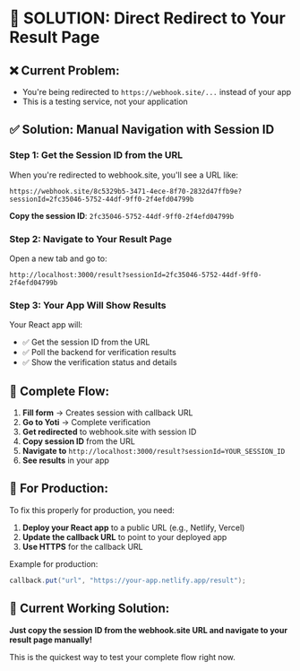 # 🎯 **SOLUTION: Direct Redirect to Your Result Page**

## ❌ **Current Problem:**
- You're being redirected to `https://webhook.site/...` instead of your app
- This is a testing service, not your application

## ✅ **Solution: Manual Navigation with Session ID**

### **Step 1: Get the Session ID from the URL**
When you're redirected to webhook.site, you'll see a URL like:
```
https://webhook.site/8c5329b5-3471-4ece-8f70-2832d47ffb9e?sessionId=2fc35046-5752-44df-9ff0-2f4efd04799b
```

**Copy the session ID**: `2fc35046-5752-44df-9ff0-2f4efd04799b`

### **Step 2: Navigate to Your Result Page**
Open a new tab and go to:
```
http://localhost:3000/result?sessionId=2fc35046-5752-44df-9ff0-2f4efd04799b
```

### **Step 3: Your App Will Show Results**
Your React app will:
- ✅ Get the session ID from the URL
- ✅ Poll the backend for verification results
- ✅ Show the verification status and details

## 🚀 **Complete Flow:**

1. **Fill form** → Creates session with callback URL
2. **Go to Yoti** → Complete verification
3. **Get redirected** to webhook.site with session ID
4. **Copy session ID** from the URL
5. **Navigate to** `http://localhost:3000/result?sessionId=YOUR_SESSION_ID`
6. **See results** in your app

## 🔧 **For Production:**

To fix this properly for production, you need:

1. **Deploy your React app** to a public URL (e.g., Netlify, Vercel)
2. **Update the callback URL** to point to your deployed app
3. **Use HTTPS** for the callback URL

Example for production:
```java
callback.put("url", "https://your-app.netlify.app/result");
```

## 🎯 **Current Working Solution:**

**Just copy the session ID from the webhook.site URL and navigate to your result page manually!**

This is the quickest way to test your complete flow right now.
